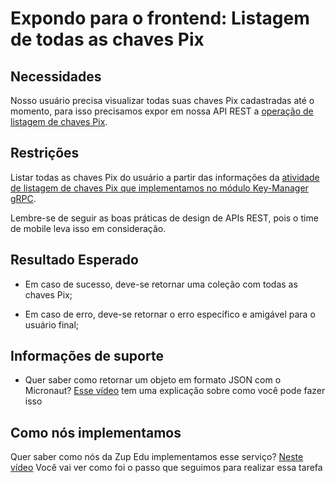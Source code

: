# Expondo para o frontend: Listagem de todas as chaves Pix

## Necessidades

Nosso usuário precisa visualizar todas suas chaves Pix cadastradas até o momento, para isso precisamos expor em nossa API REST a [operação de listagem de chaves Pix](021-listando-todas-as-chaves-pix-do-cliente.md).
   
## Restrições

Listar todas as chaves Pix do usuário a partir das informações da [atividade de listagem de chaves Pix que implementamos no módulo Key-Manager gRPC](021-listando-todas-as-chaves-pix-do-cliente.md).

Lembre-se de seguir as boas práticas de design de APIs REST, pois o time de mobile leva isso em consideração.

## Resultado Esperado

- Em caso de sucesso, deve-se retornar uma coleção com todas as chaves Pix;
  
- Em caso de erro, deve-se retornar o erro específico e amigável para o usuário final;

## Informações de suporte
- Quer saber como retornar um objeto em formato JSON com o Micronaut? [Esse vídeo](https://www.youtube.com/watch?v=PML9YWZUnbk&feature=youtu.be) tem uma explicação sobre como você pode fazer isso

## Como nós implementamos
Quer saber como nós da Zup Edu implementamos esse serviço? [Neste vídeo](https://www.youtube.com/watch?v=Eki5B21v6zw&feature=youtu.be) Você vai ver como foi o passo que seguimos para realizar essa tarefa
